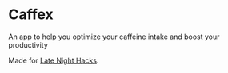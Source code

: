# Caffex

An app to help you optimize your caffeine intake and boost your productivity

Made for [Late Night Hacks](https://latenighthacks.devpost.com/).
